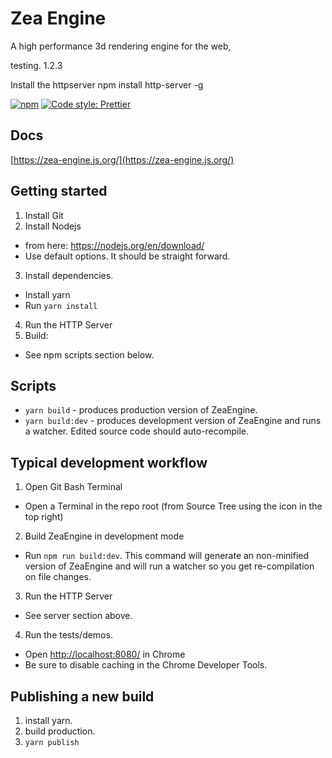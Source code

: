 # Zea Engine

A high performance 3d rendering engine for the web,

testing. 1.2.3

Install the httpserver
 npm install http-server -g

[![npm](https://img.shields.io/npm/v/@zeainc/zea-engine?style=flat-square)](https://www.npmjs.com/package/@zeainc/zea-engine)
[![Code style: Prettier](https://img.shields.io/badge/code_style-prettier-ff69b4.svg?style=flat-square)](https://github.com/prettier/prettier)

## Docs

[https://zea-engine.js.org/](https://zea-engine.js.org/)

## Getting started

1. Install Git
2. Install Nodejs
  * from here: https://nodejs.org/en/download/
  * Use default options. It should be straight forward.
3. Install dependencies. 
  * Install yarn
  * Run `yarn install`
4. Run the HTTP Server
4. Build:
  * See npm scripts section below.


## Scripts

* `yarn build` - produces production version of ZeaEngine.
* `yarn build:dev` - produces development version of ZeaEngine and runs a watcher.  Edited source code should auto-recompile.

## Typical development workflow

1. Open Git Bash Terminal
  * Open a Terminal in the repo root (from Source Tree using the icon in the top right)
2. Build ZeaEngine in development mode
  * Run `npm run build:dev`. This command will generate an non-minified version of ZeaEngine and will run a watcher so you get re-compilation on file changes.
3. Run the HTTP Server
  * See server section above.
4. Run the tests/demos. 
  * Open [http://localhost:8080/](http://localhost:8080/) in Chrome
  * Be sure to disable caching in the Chrome Developer Tools. 


## Publishing a new build

1. install yarn. 
2. build production. 
3. `yarn publish`

